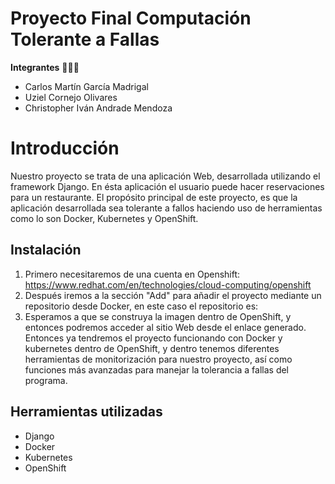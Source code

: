 # Proyecto Final Computación Tolerante a Fallas

**Integrantes** 🧑‍🤝‍🧑

- Carlos Martín García Madrigal
- Uziel Cornejo Olivares
- Christopher Iván Andrade Mendoza

# Introducción

Nuestro proyecto se trata de una aplicación Web, desarrollada utilizando el framework Django. En ésta aplicación el usuario puede hacer reservaciones para un restaurante.
El propósito principal de este proyecto, es que la aplicación desarrollada sea tolerante a fallos haciendo uso de herramientas como lo son Docker, Kubernetes y OpenShift.

## Instalación

1) Primero necesitaremos de una cuenta en Openshift: https://www.redhat.com/en/technologies/cloud-computing/openshift
2) Después iremos a la sección "Add" para añadir el proyecto mediante un repositorio desde Docker, en este caso el repositorio es: 
3) Esperamos a que se construya la imagen dentro de OpenShift, y entonces podremos acceder al sitio Web desde el enlace generado.
Entonces ya tendremos el proyecto funcionando con Docker y kubernetes dentro de OpenShift, y dentro tenemos diferentes herramientas de monitorización para nuestro proyecto, así como funciones más avanzadas para manejar la tolerancia a fallas del programa.

## Herramientas utilizadas

- Django
- Docker
- Kubernetes
- OpenShift
